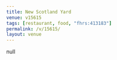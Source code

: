 ```yaml
---
title: New Scotland Yard
venue: v15615
tags: [restaurant, food, "fhrs:413183"]
permalink: /v/15615/
layout: venue
---
```

null